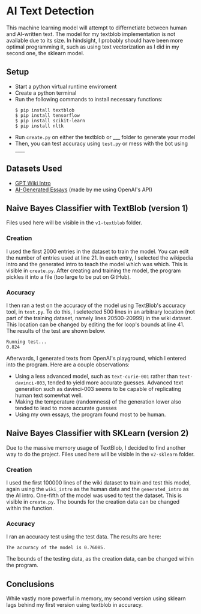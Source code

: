 # AI Text Detection
This machine learning model will attempt to differnetiate between human and AI-written text. The model for my textblob implementation is not available due to its size. In hindsight, I probably should have been more optimal programming it, such as using text vectorization as I did in my second one, the sklearn model.

## Setup
- Start a python virtual runtime enviroment
- Create a python terminal
- Run the following commands to install necessary functions:
    ```
    $ pip install textblob
    $ pip install tensorflow
    $ pip install scikit-learn
    $ pip install nltk
    ```
- Run `create.py` on either the textblob or ___ folder to generate your model
- Then, you can test accuracy using `test.py` or mess with the bot using ____

## Datasets Used
- [GPT Wiki Intro](https://huggingface.co/datasets/aadityaubhat/GPT-wiki-intro)
- [AI-Generated Essays](https://github.com/vivaansinghvi07/ai-essay-dataset) (made by me using OpenAI's API)


## Naive Bayes Classifier with TextBlob (version 1)

Files used here will be visible in the `v1-textblob` folder.

### Creation
I used the first 2000 entries in the dataset to train the model. You can edit the number of entries used at line 21. In each entry, I selected the wikipedia intro and the generated intro to teach the model which was which. This is visible in `create.py`. After creating and training the model, the program pickles it into a file (too large to be put on GitHub).

### Accuracy
I then ran a test on the accuracy of the model using TextBlob's accuracy tool, in `test.py`. To do this, I seletected 500 lines in an arbitrary location (not part of the training dataset, namely lines 20500-20999) in the wiki dataset. This location can be changed by editing the for loop's bounds at line 41. The results of the test are shown below. 

```
Running test...
0.824
```

Afterwards, I generated texts from OpenAI's playground, which I entered into the program. Here are a couple observations:
- Using a less advanced model, such as `text-curie-001` rather than `text-davinci-003`, tended to yield more accurate guesses. Advanced text generation such as davinci-003 seems to be capable of replicating human text somewhat well.
- Making the temperature (randomness) of the generation lower also tended to lead to more accurate guesses
- Using my own essays, the program found most to be human.

## Naive Bayes Classifier with SKLearn (version 2)

Due to the massive memory usage of TextBlob, I decided to find another way to do the project. Files used here will be visible in the `v2-sklearn` folder.

### Creation
I used the first 100000 lines of the wiki dataset to train and test this model, again using the `wiki_intro` as the human data and the `generated_intro` as the AI intro. One-fifth of the model was used to test the dataset. This is visible in `create.py`. The bounds for the creation data can be changed within the function.

### Accuracy
I ran an accuracy test using the test data. The results are here:
```
The accuracy of the model is 0.76085.
```
The bounds of the testing data, as the creation data, can be changed within the program.

## Conclusions
While vastly more powerful in memory, my second version using sklearn lags behind my first version using textblob in accuracy.

